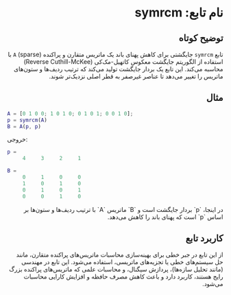 
<div dir="rtl">

# نام تابع: symrcm

## توضیح کوتاه
تابع `symrcm` جایگشتی برای کاهش پهنای باند یک ماتریس متقارن و پراکنده (sparse) `A` با استفاده از الگوریتم جایگشت معکوس کاتهیل-مک‌کی (Reverse Cuthill-McKee) محاسبه می‌کند. این تابع یک بردار جایگشت تولید می‌کند که ترتیب ردیف‌ها و ستون‌های ماتریس را تغییر می‌دهد تا عناصر غیرصفر به قطر اصلی نزدیک‌تر شوند.

## مثال
<div dir="ltr">

```matlab
A = [0 1 0 0; 1 0 1 0; 0 1 0 1; 0 0 1 0];
p = symrcm(A)
B = A(p, p)
```

خروجی:
```matlab
p =
     4     3     2     1

B =
     0     1     0     0
     1     0     1     0
     0     1     0     1
     0     0     1     0
```

</div>
در اینجا، `p` بردار جایگشت است و `B` ماتریس `A` با ترتیب ردیف‌ها و ستون‌ها بر اساس `p` است که پهنای باند را کاهش می‌دهد.

## کاربرد تابع
از این تابع در جبر خطی برای بهینه‌سازی محاسبات ماتریس‌های پراکنده متقارن، مانند حل سیستم‌های خطی یا تجزیه‌های ماتریسی، استفاده می‌شود. این تابع در مهندسی (مانند تحلیل سازه‌ها)، پردازش سیگنال، و محاسبات علمی که ماتریس‌های پراکنده بزرگ رایج هستند، کاربرد دارد و باعث کاهش مصرف حافظه و افزایش کارایی محاسبات می‌شود.

</div>
